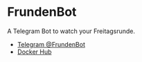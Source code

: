 # FrundenBot

A Telegram Bot to watch your Freitagsrunde.

* [Telegram @FrundenBot](https://t.me/FrundenBot)
* [Docker Hub](https://hub.docker.com/r/ekeih/frundenbot)
